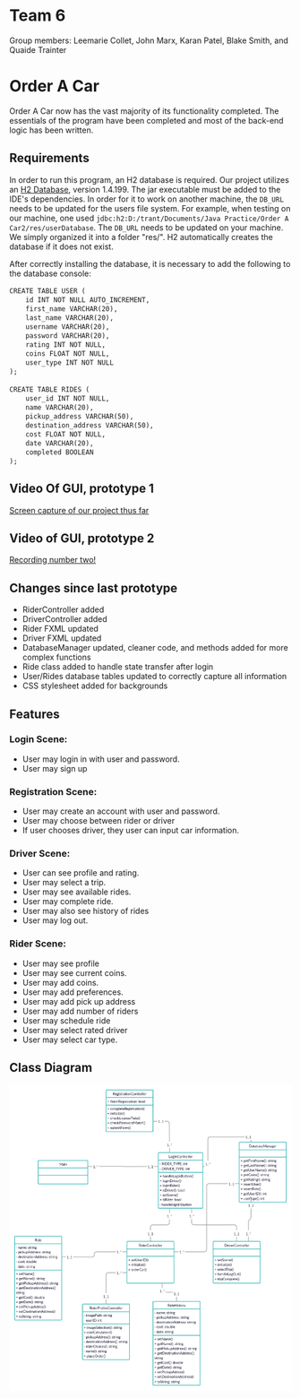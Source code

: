 # Team 6 
Group members: Leemarie Collet, John Marx, Karan Patel, Blake Smith, and Quaide Trainter 
# Order A Car

Order A Car now has the vast majority of its functionality completed. The essentials of the program have been completed and most of the back-end logic has been written.

## Requirements

In order to run this program, an H2 database is required. Our project utilizes an [H2 Database](https://www.h2database.com/html/download.html), version 1.4.199. The jar executable must be added to the IDE's dependencies. In order for it to work on another machine, the `DB_URL` needs to be updated for the users file system. For example, when testing on our machine, one used `jdbc:h2:D:/trant/Documents/Java Practice/Order A Car2/res/userDatabase`. The `DB_URL` needs to be updated on your machine. We simply organized it into a folder "res/". H2 automatically creates the database if it does not exist.

After correctly installing the database, it is necessary to add the following to the database console: 
```
CREATE TABLE USER (
    id INT NOT NULL AUTO_INCREMENT,
    first_name VARCHAR(20),
    last_name VARCHAR(20),
    username VARCHAR(20),
    password VARCHAR(20),
    rating INT NOT NULL,
    coins FLOAT NOT NULL,
    user_type INT NOT NULL
);

CREATE TABLE RIDES (
    user_id INT NOT NULL,
    name VARCHAR(20),
    pickup_address VARCHAR(50),
    destination_address VARCHAR(50),
    cost FLOAT NOT NULL,
    date VARCHAR(20),
    completed BOOLEAN
);

```

## Video Of GUI, prototype 1
[Screen capture of our project thus far](https://www.youtube.com/watch?v=G10OfJIhees&feature=youtu.be)

## Video of GUI, prototype 2
[Recording number two!](https://www.youtube.com/watch?v=lpXW4B7Cb5Y&feature=youtu.be)

## Changes since last prototype
- RiderController added
- DriverController added
- Rider FXML updated
- Driver FXML updated
- DatabaseManager updated, cleaner code, and methods added for more complex functions
- Ride class added to handle state transfer after login
- User/Rides database tables updated to correctly capture all information
- CSS stylesheet added for backgrounds

## Features 
### Login Scene:

*	User may login in with user and password.
*	User may sign up
### Registration Scene:
*	User may create an account with user and password.
*	User may choose between rider or driver
*	If user chooses driver, they user can input car information.
### Driver Scene:
*	User can see profile and rating.
*	User may select a trip.
*	User may see available rides.
*	User may complete ride.
*	User may also see history of rides
*	User may log out.
### Rider Scene:
*	User may see profile
*	User may see current coins.
*	User may add coins.
*	User may add preferences.
*	User may add pick up address
*	User may add number of riders
*	User may schedule ride
*	User may select rated driver
*	User may select car type.
## Class Diagram
![picture alt](Order_a_Car-_Case_Diagram.png "Class Diagram")

